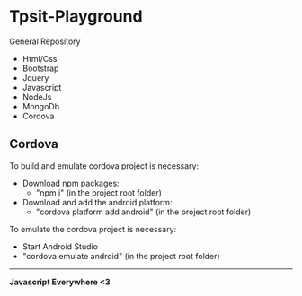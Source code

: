 
# Tpsit-Playground

General Repository 
- Html/Css
- Bootstrap
- Jquery
- Javascript
- NodeJs
- MongoDb
- Cordova

## Cordova
To build and emulate cordova project is necessary:
- Download npm packages:
    - "npm i" (in the project root folder)
- Download and add the android platform:
    - "cordova platform add android" (in the project root folder)

To emulate the cordova project is necessary:
- Start Android Studio
- "cordova emulate android" (in the project root folder)


----------------------------------------------------------------------

**Javascript Everywhere <3**